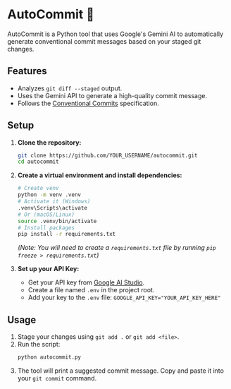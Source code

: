 # AutoCommit 🤖

AutoCommit is a Python tool that uses Google's Gemini AI to automatically generate conventional commit messages based on your staged git changes.

## Features

- Analyzes `git diff --staged` output.
- Uses the Gemini API to generate a high-quality commit message.
- Follows the [Conventional Commits](https://www.conventionalcommits.org/) specification.

## Setup

1.  **Clone the repository:**
    ```bash
    git clone https://github.com/YOUR_USERNAME/autocommit.git
    cd autocommit
    ```

2.  **Create a virtual environment and install dependencies:**
    ```bash
    # Create venv
    python -m venv .venv
    # Activate it (Windows)
    .venv\Scripts\activate
    # Or (macOS/Linux)
    source .venv/bin/activate
    # Install packages
    pip install -r requirements.txt 
    ```
    *(Note: You will need to create a `requirements.txt` file by running `pip freeze > requirements.txt`)*

3.  **Set up your API Key:**
    - Get your API key from [Google AI Studio](https://aistudio.google.com/).
    - Create a file named `.env` in the project root.
    - Add your key to the `.env` file: `GOOGLE_API_KEY="YOUR_API_KEY_HERE"`

## Usage

1.  Stage your changes using `git add .` or `git add <file>`.
2.  Run the script:
    ```bash
    python autocommit.py
    ```
3.  The tool will print a suggested commit message. Copy and paste it into your `git commit` command.
